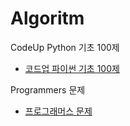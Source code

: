# Algoritm

CodeUp Python 기초 100제

- [코드업 파이썬 기초 100제](https://github.com/do-bby/Algoritm/tree/main/CodeUp-basic)

Programmers 문제

- [프로그래머스 문제](https://github.com/do-bby/Algoritm/tree/main/Programmers)